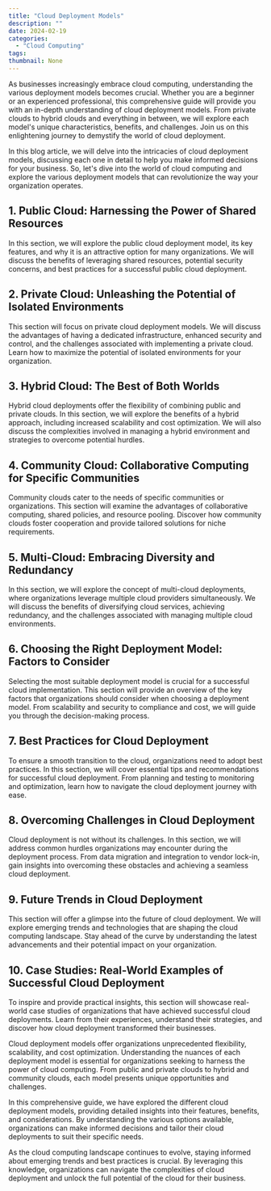```yaml
---
title: "Cloud Deployment Models"
description: ""
date: 2024-02-19
categories:
  - "Cloud Computing"
tags:
thumbnail: None
---
```


<p>As businesses increasingly embrace cloud computing, understanding the various deployment models becomes crucial. Whether you are a beginner or an experienced professional, this comprehensive guide will provide you with an in-depth understanding of cloud deployment models. From private clouds to hybrid clouds and everything in between, we will explore each model's unique characteristics, benefits, and challenges. Join us on this enlightening journey to demystify the world of cloud deployment.</p>

<p>In this blog article, we will delve into the intricacies of cloud deployment models, discussing each one in detail to help you make informed decisions for your business. So, let's dive into the world of cloud computing and explore the various deployment models that can revolutionize the way your organization operates.</p>

<h2>1. Public Cloud: Harnessing the Power of Shared Resources</h2>
<p>In this section, we will explore the public cloud deployment model, its key features, and why it is an attractive option for many organizations. We will discuss the benefits of leveraging shared resources, potential security concerns, and best practices for a successful public cloud deployment.</p>

<h2>2. Private Cloud: Unleashing the Potential of Isolated Environments</h2>
<p>This section will focus on private cloud deployment models. We will discuss the advantages of having a dedicated infrastructure, enhanced security and control, and the challenges associated with implementing a private cloud. Learn how to maximize the potential of isolated environments for your organization.</p>

<h2>3. Hybrid Cloud: The Best of Both Worlds</h2>
<p>Hybrid cloud deployments offer the flexibility of combining public and private clouds. In this section, we will explore the benefits of a hybrid approach, including increased scalability and cost optimization. We will also discuss the complexities involved in managing a hybrid environment and strategies to overcome potential hurdles.</p>

<h2>4. Community Cloud: Collaborative Computing for Specific Communities</h2>
<p>Community clouds cater to the needs of specific communities or organizations. This section will examine the advantages of collaborative computing, shared policies, and resource pooling. Discover how community clouds foster cooperation and provide tailored solutions for niche requirements.</p>

<h2>5. Multi-Cloud: Embracing Diversity and Redundancy</h2>
<p>In this section, we will explore the concept of multi-cloud deployments, where organizations leverage multiple cloud providers simultaneously. We will discuss the benefits of diversifying cloud services, achieving redundancy, and the challenges associated with managing multiple cloud environments.</p>

<h2>6. Choosing the Right Deployment Model: Factors to Consider</h2>
<p>Selecting the most suitable deployment model is crucial for a successful cloud implementation. This section will provide an overview of the key factors that organizations should consider when choosing a deployment model. From scalability and security to compliance and cost, we will guide you through the decision-making process.</p>

<h2>7. Best Practices for Cloud Deployment</h2>
<p>To ensure a smooth transition to the cloud, organizations need to adopt best practices. In this section, we will cover essential tips and recommendations for successful cloud deployment. From planning and testing to monitoring and optimization, learn how to navigate the cloud deployment journey with ease.</p>

<h2>8. Overcoming Challenges in Cloud Deployment</h2>
<p>Cloud deployment is not without its challenges. In this section, we will address common hurdles organizations may encounter during the deployment process. From data migration and integration to vendor lock-in, gain insights into overcoming these obstacles and achieving a seamless cloud deployment.</p>

<h2>9. Future Trends in Cloud Deployment</h2>
<p>This section will offer a glimpse into the future of cloud deployment. We will explore emerging trends and technologies that are shaping the cloud computing landscape. Stay ahead of the curve by understanding the latest advancements and their potential impact on your organization.</p>

<h2>10. Case Studies: Real-World Examples of Successful Cloud Deployment</h2>
<p>To inspire and provide practical insights, this section will showcase real-world case studies of organizations that have achieved successful cloud deployments. Learn from their experiences, understand their strategies, and discover how cloud deployment transformed their businesses.</p>



<p>Cloud deployment models offer organizations unprecedented flexibility, scalability, and cost optimization. Understanding the nuances of each deployment model is essential for organizations seeking to harness the power of cloud computing. From public and private clouds to hybrid and community clouds, each model presents unique opportunities and challenges.</p>

<p>In this comprehensive guide, we have explored the different cloud deployment models, providing detailed insights into their features, benefits, and considerations. By understanding the various options available, organizations can make informed decisions and tailor their cloud deployments to suit their specific needs.</p>

<p>As the cloud computing landscape continues to evolve, staying informed about emerging trends and best practices is crucial. By leveraging this knowledge, organizations can navigate the complexities of cloud deployment and unlock the full potential of the cloud for their business.</p>